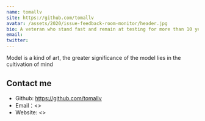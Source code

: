 ```yaml
---
name: tomallv
site: https://github.com/tomallv
avatar: /assets/2020/issue-feedback-room-monitor/header.jpg
bio: A veteran who stand fast and remain at testing for more than 10 years
email: 
twitter: 
---
```


Model is a kind of art, the greater significance of the model lies in the cultivation of mind

## Contact me

- Github: <https://github.com/tomallv>
- Email：<>
- Website: <>
  